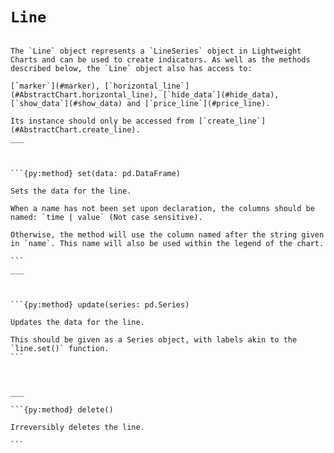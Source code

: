 # `Line`


````{py:class} Line(name: str, color: COLOR, style: LINE_STYLE, width: int, price_line: bool, price_label: bool, price_scale_id: str)

The `Line` object represents a `LineSeries` object in Lightweight Charts and can be used to create indicators. As well as the methods described below, the `Line` object also has access to:

[`marker`](#marker), [`horizontal_line`](#AbstractChart.horizontal_line), [`hide_data`](#hide_data), [`show_data`](#show_data) and [`price_line`](#price_line).

Its instance should only be accessed from [`create_line`](#AbstractChart.create_line).
___



```{py:method} set(data: pd.DataFrame)

Sets the data for the line.

When a name has not been set upon declaration, the columns should be named: `time | value` (Not case sensitive).

Otherwise, the method will use the column named after the string given in `name`. This name will also be used within the legend of the chart.

```
___



```{py:method} update(series: pd.Series)

Updates the data for the line.

This should be given as a Series object, with labels akin to the `line.set()` function.
```



___

```{py:method} delete()

Irreversibly deletes the line.

```
````
